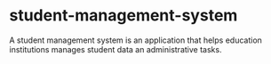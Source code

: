 # student-management-system
A student management system is an application that helps education institutions manages student data an administrative tasks.
